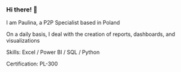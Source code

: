 ### Hi there! 👋

I am Paulina, a P2P Specialist based in Poland

On a daily basis, I deal with the creation of reports, dashboards, and visualizations

Skills: Excel / Power BI / SQL / Python

Certification: PL-300




